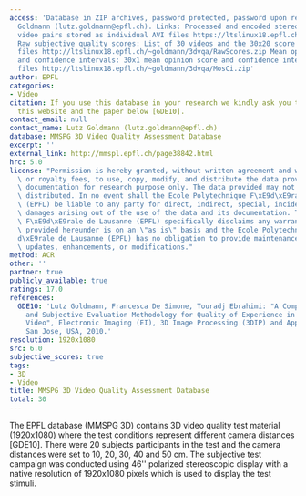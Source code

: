 ```yaml
---
access: 'Database in ZIP archives, password protected, password upon request Lutz
  Goldmann (lutz.goldmann@epfl.ch). Links: Processed and encoded stereo videos: LR
  video pairs stored as individual AVI files https://ltslinux18.epfl.ch/~goldmann/3dvqa/EncodedVideos.zip
  Raw subjective quality scores: List of 30 videos and the 30x20 score matrix as CSV
  files http://ltslinux18.epfl.ch/~goldmann/3dvqa/RawScores.zip Mean opinion scores
  and confidence intervals: 30x1 mean opinion score and confidence intervals as CSV
  files http://ltslinux18.epfl.ch/~goldmann/3dvqa/MosCi.zip'
author: EPFL
categories:
- Video
citation: If you use this database in your research we kindly ask you to reference
  this website and the paper below [GDE10].
contact_email: null
contact_name: Lutz Goldmann (lutz.goldmann@epfl.ch)
database: MMSPG 3D Video Quality Assessment Database
excerpt: ''
external_link: http://mmspl.epfl.ch/page38842.html
hrc: 5.0
license: "Permission is hereby granted, without written agreement and without license\
  \ or royalty fees, to use, copy, modify, and distribute the data provided and its\
  \ documentation for research purpose only. The data provided may not be commercially\
  \ distributed. In no event shall the Ecole Polytechnique F\xE9d\xE9rale de Lausanne\
  \ (EPFL) be liable to any party for direct, indirect, special, incidental, or consequential\
  \ damages arising out of the use of the data and its documentation. The Ecole Polytechnique\
  \ F\xE9d\xE9rale de Lausanne (EPFL) specifically disclaims any warranties. The data\
  \ provided hereunder is on an \"as is\" basis and the Ecole Polytechnique F\xE9\
  d\xE9rale de Lausanne (EPFL) has no obligation to provide maintenance, support,\
  \ updates, enhancements, or modifications."
method: ACR
other: ''
partner: true
publicly_available: true
ratings: 17.0
references:
  GDE10: 'Lutz Goldmann, Francesca De Simone, Touradj Ebrahimi: "A Comprehensive Database
    and Subjective Evaluation Methodology for Quality of Experience in Stereoscopic
    Video", Electronic Imaging (EI), 3D Image Processing (3DIP) and Applications,
    San Jose, USA, 2010.'
resolution: 1920x1080
src: 6.0
subjective_scores: true
tags:
- 3D
- Video
title: MMSPG 3D Video Quality Assessment Database
total: 30
---
```


The EPFL database (MMSPG 3D) contains 3D video quality test material (1920x1080) where the test conditions represent different camera distances [GDE10]. There were 20 subjects participants in the test and the camera distances were set to 10, 20, 30, 40 and 50 cm. The subjective test campaign was conducted using 46'' polarized stereoscopic display with a native resolution of 1920x1080 pixels which is used to display the test stimuli.